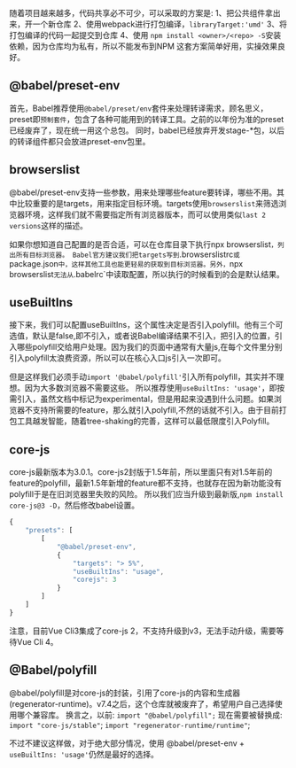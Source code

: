 随着项目越来越多，代码共享必不可少，可以采取的方案是:
1、把公共组件拿出来，开一个新仓库
2、使用webpack进行打包编译，`libraryTarget:'umd'`
3、将打包编译的代码一起提交到仓库
4、使用 `npm install <owner>/<repo> -S`安装依赖，因为仓库均为私有，所以不能发布到NPM
这套方案简单好用，实操效果良好。

## @babel/preset-env
首先，Babel推荐使用`@babel/preset/env`套件来处理转译需求，顾名思义，preset即`预制套件`，包含了各种可能用到的转译工具。之前的以年份为准的preset已经废弃了，现在统一用这个总包。
同时，babel已经放弃开发stage-*包，以后的转译组件都只会放进preset-env包里。

## browserslist
@babel/preset-env支持一些参数，用来处理哪些feature要转译，哪些不用。其中比较重要的是targets，用来指定目标环境。targets使用`browserslist`来筛选浏览器环境，这样我们就不需要指定所有浏览器版本，而可以使用类似`last 2 versions`这样的描述。

如果你想知道自己配置的是否合适，可以在仓库目录下执行npx browserslist`，列出所有目标浏览器。
Babel官方建议我们把targets写到`.browserslistrc`或`package.json`中，这样其他工具也能更轻易的获取到目标浏览器。另外，`npx browserslist`无法从`.babelrc`中读取配置，所以执行的时候看到的会是默认结果。

## useBuiltIns
接下来，我们可以配置useBuiltIns，这个属性决定是否引入polyfill。他有三个可选值，默认是false,即不引入，或者说Babel编译结果不引入，把引入的位置，引入哪些polyfill交给用户处理。因为我们的页面中通常有大量js,在每个文件里分别引入polyfill太浪费资源，所以可以在核心入口js引入一次即可。

但是这样我们必须手动`import '@babel/polyfill'`引入所有polyfill，其实并不理想。因为大多数浏览器不需要这些。
所以推荐使用`useBuiltIns: 'usage'`，即按需引入，虽然文档中标记为experimental，但是用起来没遇到什么问题。如果浏览器不支持所需要的feature，那么就引入polyfill,不然的话就不引入。由于目前打包工具越发智能，随着tree-shaking的完善，这样可以最低限度引入Polyfill。

## core-js
core-js最新版本为3.0.1。core-js2封版于1.5年前，所以里面只有对1.5年前的feature的polyfill，最新1.5年新增的feature都不支持，也就存在因为新功能没有polyfill于是在旧浏览器里失败的风险。
所以我们应当升级到最新版,`npm install core-js@3 -D`，然后修改babel设置。

```js
{
    "presets": [
        [
            "@babel/preset-env",
            {
                "targets": "> 5%",
                "useBuiltIns": "usage",
                "corejs": 3
            }
        ]
    ]
}
```

注意，目前Vue Cli3集成了core-js 2，不支持升级到v3，无法手动升级，需要等待Vue Cli 4。

## @Babel/polyfill
@babel/polyfill是对core-js的封装，引用了core-js的内容和生成器(regenerator-runtime)。v7.4之后，这个仓库就被废弃了，希望用户自己选择使用哪个兼容库。
换言之，以前:
`import "@babel/polyfill";`
现在需要被替换成:
`import "core-js/stable"`;
`import "regenerator-runtime/runtime"`;

不过不建议这样做，对于绝大部分情况，使用
@babel/preset-env + `useBuiltIns: 'usage'`仍然是最好的选择。